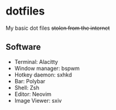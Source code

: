 # dotfiles

My basic dot files ~~stolen from the internet~~

## Software

- Terminal: Alacitty
- Window manager: bspwm
- Hotkey daemon: sxhkd
- Bar: Polybar
- Shell: Zsh
- Editor: Neovim
- Image Viewer: sxiv
